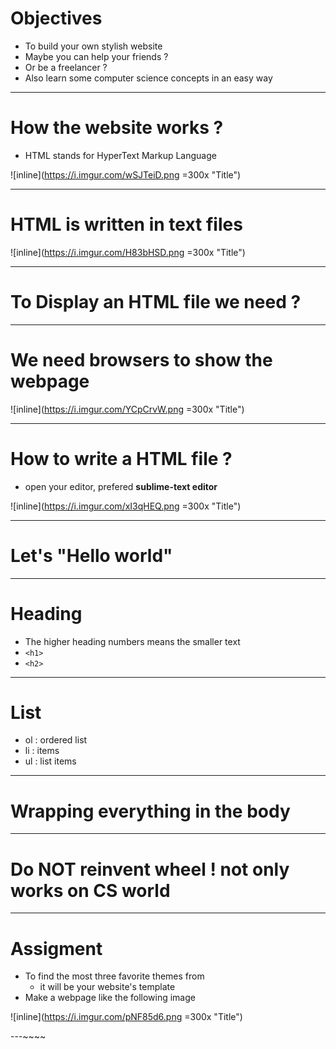 
# Objectives

- To build your own stylish website
- Maybe you can help your friends ?
- Or be a freelancer ? 
- Also learn some computer science concepts in an easy way


---


# How the website works ?

- HTML stands for HyperText Markup Language

![inline](https://i.imgur.com/wSJTeiD.png =300x "Title")


---


# HTML is written in text files

![inline](https://i.imgur.com/H83bHSD.png =300x "Title")

---



# To Display an HTML file we need ?

---


# We need browsers to show the webpage

![inline](https://i.imgur.com/YCpCrvW.png =300x "Title")

---



# How to write a HTML file ?

- open your editor, prefered **sublime-text editor**

![inline](https://i.imgur.com/xI3qHEQ.png =300x "Title")

---



# Let's "Hello world"



---


# Heading

- The higher heading numbers means the smaller text
- `<h1>`
- `<h2>`

---


# List

- ol : ordered list
- li : items
- ul : list items


---


# Wrapping everything in the body

---





# Do NOT reinvent wheel ! not only works on CS world

---

# Assigment

- To find the most three favorite themes from 
	-  it will be your website's template
-  Make a webpage like the following image

![inline](https://i.imgur.com/pNF85d6.png =300x "Title")

---~~~~